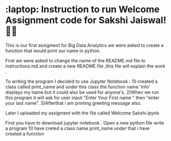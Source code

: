 #  :laptop: Instruction to run Welcome Assignment code for Sakshi Jaiswal!:girl::icecream:

This is our first assigment for Big Data Analytics we were asked to create a function that would print our name in python.

First we were asked to change the name of the README.md file to instructions.md and create a new README.file ,this file will  explain the work .


To writing the program I decided to use Jupyter Notebook :
1)I created a class called print_name and under this class the function name 'info' displays my name but it could also be used for anyone's.
2)When we run this program it will ask for user input "Enter Your First name " then "enter your last name".
3)Afterthat i am printing greeting message also.

Later I uploaded my assigment with the file called Welcome Sakshi.ipynb


First you have to download jupyter notebook .
Open a new python file write a program
1)I have creted a class name print_name under that i have created a function 



